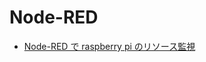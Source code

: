# Node-RED

- [Node-RED で raspberry pi のリソース監視](https://www.slideshare.net/joeartsea/noderedraspberry-pi-75552679)
